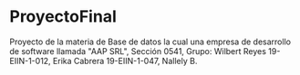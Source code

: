 # ProyectoFinal
Proyecto de la materia de Base de datos la cual una empresa de desarrollo de software llamada "AAP SRL", Sección 0541, Grupo: Wilbert Reyes 19-EIIN-1-012, Erika Cabrera 19-EIIN-1-047, Nallely B. 
